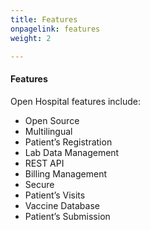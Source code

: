 ```yaml
---
title: Features
onpagelink: features
weight: 2

---
```


#### **Features**

Open Hospital features include:

- Open Source
- Multilingual
- Patient’s Registration
- Lab Data Management
- REST API
- Billing Management
- Secure
- Patient’s Visits
- Vaccine Database
- Patient’s Submission
 
